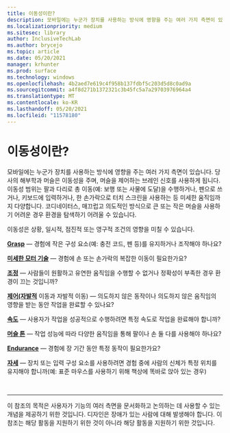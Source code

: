 ```yaml
---
title: 이동성이란?
description: 모바일에는 누군가 장치를 사용하는 방식에 영향을 주는 여러 가지 측면이 있습니다.
ms.localizationpriority: medium
ms.sitesec: library
author: InclusiveTechLab
ms.author: brycejo
ms.topic: article
ms.date: 05/20/2021
manager: krhunter
ms.prod: surface
ms.technology: windows
ms.openlocfilehash: 4b2aed7e619c4f958b137fdbf5c203d5d8c0ad9a
ms.sourcegitcommit: a4f8d271b1372321c3b45fc5a7a29703976964a4
ms.translationtype: MT
ms.contentlocale: ko-KR
ms.lasthandoff: 05/20/2021
ms.locfileid: "11578180"
---
```

# <a name="what-is-mobility"></a>이동성이란?

모바일에는 누군가 장치를 사용하는 방식에 영향을 주는 여러 가지 측면이 있습니다. 당사의 해부학과 머슬은 이동성을 주며, 머슬을 제어하는 브레인 신호를 사용하게 됩니다. 이동성 범위는 팔과 다리로 총 이동(예: 보행 또는 사물에 도달)을 수행하거나, 펜으로 쓰거나, 키보드에 입력하거나, 한 손가락으로 터치 스크린을 사용하는 등 미세한 움직임까지 다양합니다. 코디네이터스, 매끄럽고 의도적인 방식으로 큰 또는 작은 머슬을 사용하기 어려운 경우 환경을 탐색하기 어려울 수 있습니다.

이동성은 상황, 일시적, 점진적 또는 영구적 조건의 영향을 미칠 수 있습니다.

**[Grasp](mobility-grasp.md)** &mdash; 경험에 작은 구성 요소(예: 충전 코드, 펜 등)를 유지하거나 조작해야 하나요?

**[미세한 모터 기술](mobility-fine-motor-skills.md)** &mdash; 경험에 손 또는 손가락의 복잡한 이동이 필요한가요?

**[조정](mobility-coordination.md)** &mdash; 사람들이 원활하고 유연한 움직임을 수행할 수 없거나 정확성이 부족한 경우 환경이 끄는 것입니까?

**[제어(자발적](mobility-control.md)** 이동과 자발적 이동) &mdash; 의도하지 않은 동작이나 의도하지 않은 움직임의 영향을 받는 동안 작업을 완료할 수 있나요?

**[속도](mobility-speed.md)** &mdash; 사용자가 작업을 성공적으로 수행하려면 특정 속도로 작업을 완료해야 합니까?

**[머슬 톤](mobility-muscle-tone.md)** &mdash; 작업 성능에 따라 다양한 움직임을 통해 팔이나 손 둘 다를 사용해야 하나요?

**[Endurance](mobility-endurance.md)** &mdash; 경험에 장 기간 동안 특정 동작이 필요한가요?

**[자세](mobility-posture.md)** &mdash; 장치 또는 입력 구성 요소를 사용하려면 경험 중에 사람의 신체가 특정 위치를 유지해야 합니까(예: 표준 마우스를 사용하기 위해 책상에 똑바로 앉아 있는 경우)

&nbsp;

[comment]: # (Footer 문)
___
이 참조의 목적은 사용자가 기능의 여러 측면을 문서화하고 논의하는 데 사용할 수 있는 개념을 제공하기 위한 것입니다. 디자인은 장애가 있는 사람에 대해 발생해야 합니다. 이 참조는 해당 활동을 지원하기 위한 것이 아니라 해당 활동을 지원하기 위한 것입니다. 
